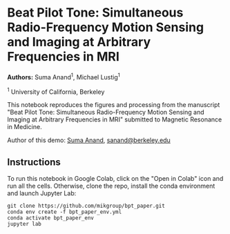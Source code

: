 # **Beat Pilot Tone: Simultaneous Radio-Frequency Motion Sensing and Imaging at Arbitrary Frequencies in MRI**
**Authors:** Suma Anand<sup>1</sup>, Michael Lustig<sup>1</sup>

<sup>1</sup> University of California, Berkeley

This notebook reproduces the figures and processing from the manuscript "Beat Pilot Tone: Simultaneous Radio-Frequency Motion Sensing and Imaging at Arbitrary Frequencies in MRI" submitted to Magnetic Resonance in Medicine.

Author of this demo: [Suma Anand](https://people.eecs.berkeley.edu/~sanand/), sanand@berkeley.edu

## Instructions
To run this notebook in Google Colab, click on the "Open in Colab" icon and run all the cells.
Otherwise, clone the repo, install the conda environment and launch Jupyter Lab:

```
git clone https://github.com/mikgroup/bpt_paper.git
conda env create -f bpt_paper_env.yml
conda activate bpt_paper_env
jupyter lab

```

